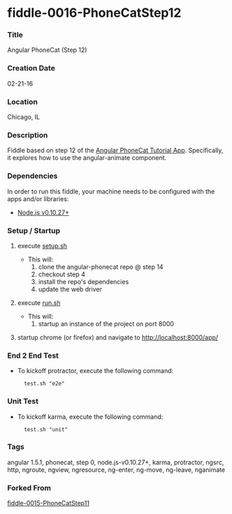 fiddle-0016-PhoneCatStep12
======


### Title

Angular PhoneCat (Step 12)


### Creation Date

02-21-16


### Location

Chicago, IL


### Description

Fiddle based on step 12 of the [Angular PhoneCat Tutorial App](https://docs.angularjs.org/tutorial/step_12).  Specifically,
it explores how to use the angular-animate component.


### Dependencies

In order to run this fiddle, your machine needs to be configured with the apps and/or libraries:

 *  [Node.js v0.10.27+](http://nodejs.org/)


### Setup / Startup

1.  execute [setup.sh](setup.sh)
    * This will:
        1.  clone the angular-phonecat repo @ step 14
        2.  checkout step 4
        3.  install the repo's dependencies
        4.  update the web driver

2.  execute [run.sh](run.sh)
    * This will:
        1.  startup an instance of the project on port 8000
3.  startup chrome (or firefox) and navigate to [http://localhost:8000/app/](http://localhost:8000/app/)


### End 2 End Test

* To kickoff protractor, execute the following command:

        test.sh "e2e"


### Unit Test

* To kickoff karma, execute the following command:

        test.sh "unit"


### Tags

angular 1.5.1, phonecat, step 0, node.js-v0.10.27+, karma, protractor, ngsrc, http, ngroute, ngview, ngresource,
ng-enter, ng-move, ng-leave, nganimate


### Forked From

[fiddle-0015-PhoneCatStep11](../fiddle-0015-PhoneCatStep11)

